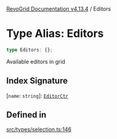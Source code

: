 [RevoGrid Documentation v4.13.4](README.md) / Editors

# Type Alias: Editors

```ts
type Editors: {};
```

Available editors in grid

## Index Signature

 \[`name`: `string`\]: [`EditorCtr`](TypeAlias.EditorCtr.md)

## Defined in

[src/types/selection.ts:146](https://github.com/revolist/revogrid/blob/325e86c31155d90566dec588c08b121b0ae7657a/src/types/selection.ts#L146)

